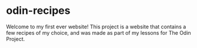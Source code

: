 # odin-recipes

Welcome to my first ever website! This project is a website that contains a few recipes of my choice, and was made as part of my lessons for The Odin Project.